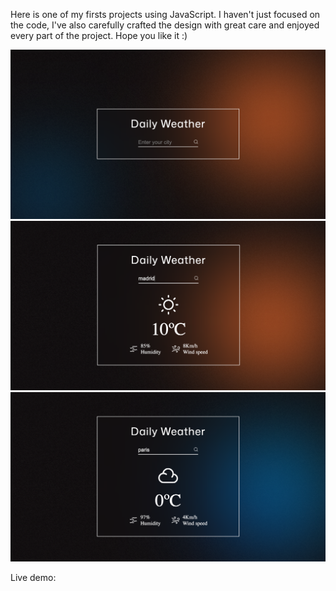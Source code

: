 Here is one of my firsts projects using JavaScript. I haven't just focused on the code, I've also carefully crafted the design with great care and enjoyed every part of the project.
Hope you like it :)

![Weather app](Assets/Design.png)
![Weather app](Assets/Design1.png)
![Weather app](Assets/Design2.png)

Live demo: 
